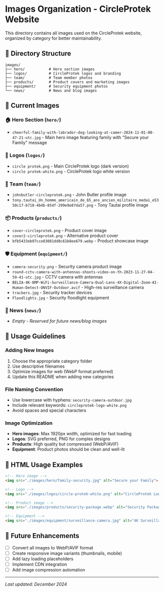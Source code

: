 # Images Organization - CircleProtek Website

This directory contains all images used on the CircleProtek website, organized by category for better maintainability.

## 📁 Directory Structure

```
images/
├── hero/           # Hero section images
├── logos/          # CircleProtek logos and branding
├── team/           # Team member photos
├── products/       # Product covers and marketing images
├── equipment/      # Security equipment photos
└── news/           # News and blog images
```

## 📸 Current Images

### 🏠 Hero Section (`hero/`)
- `cheerful-family-with-labrador-dog-looking-at-camer-2024-11-01-00-47-21-utc.jpg` - Main hero image featuring family with "Secure your Family" message

### 🎨 Logos (`logos/`)
- `circle protek.png` - Main CircleProtek logo (dark version)
- `circle protek-white.png` - CircleProtek logo white version

### 👥 Team (`team/`)
- `johnbutler-circleprotek.png` - John Butler profile image
- `tony.tautai_Un_homme_americain_de_65_ans_ancien_militaire_medai_e5350c17-b718-4b4b-854f-299e9e87da57.png` - Tony Tautai profile image

### 📦 Products (`products/`)
- `cover-circleprotek.png` - Product cover image
- `cover2-circleprotek.png` - Alternative product cover
- `bfb5433eb97cce83081dd8c61b8ee679.webp` - Product showcase image

### 🛡️ Equipment (`equipment/`)
- `camera-security.png` - Security camera product image
- `round-cctv-camera-with-antennas-shoots-video-on-th-2023-11-27-04-59-41-utc.jpg` - CCTV camera with antennas
- `BELIA-4K-8MP-WiFi-Surveillance-Camera-Dual-Lens-4X-Digital-Zoom-AI-Human-Detect-ONVIF-Outdoor.avif` - High-res surveillance camera
- `trackers.jpg` - Security tracker devices
- `Floodlights.jpg` - Security floodlight equipment

### 📰 News (`news/`)
- *Empty - Reserved for future news/blog images*

## 🔧 Usage Guidelines

### Adding New Images
1. Choose the appropriate category folder
2. Use descriptive filenames
3. Optimize images for web (WebP format preferred)
4. Update this README when adding new categories

### File Naming Convention
- Use lowercase with hyphens: `security-camera-outdoor.jpg`
- Include relevant keywords: `circleprotek-logo-white.png`
- Avoid spaces and special characters

### Image Optimization
- **Hero images**: Max 1920px width, optimized for fast loading
- **Logos**: SVG preferred, PNG for complex designs
- **Products**: High quality but compressed (WebP/AVIF)
- **Equipment**: Product photos should be clean and well-lit

## 📝 HTML Usage Examples

```html
<!-- Hero image -->
<img src="./images/hero/family-security.jpg" alt="Secure your Family">

<!-- Logo -->
<img src="./images/logos/circle-protek-white.png" alt="CircleProtek Logo">

<!-- Product image -->
<img src="./images/products/security-package.webp" alt="Security Package">

<!-- Equipment -->
<img src="./images/equipment/surveillance-camera.jpg" alt="4K Surveillance Camera">
```

## 🚀 Future Enhancements

- [ ] Convert all images to WebP/AVIF format
- [ ] Create responsive image variants (thumbnails, mobile)
- [ ] Add lazy loading placeholders
- [ ] Implement CDN integration
- [ ] Add image compression automation

---
*Last updated: December 2024* 